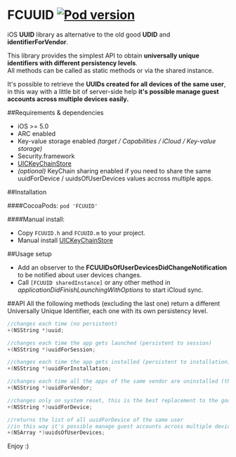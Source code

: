 FCUUID [![Pod version](https://badge.fury.io/co/FCUUID.svg)](http://badge.fury.io/co/FCUUID)
===================
iOS **UUID** library as alternative to the old good **UDID** and **identifierForVendor**.  

This library provides the simplest API to obtain **universally unique identifiers with different persistency levels**.  
All methods can be called as static methods or via the shared instance.  

It's possible to retrieve the **UUIDs created for all devices of the same user**, in this way with a little bit of server-side help **it's possible manage guest accounts across multiple devices easily.**

##Requirements & dependencies
- iOS >= 5.0
- ARC enabled
- Key-value storage enabled *(target / Capabilities / iCloud / Key-value storage)*
- Security.framework
- [UICKeyChainStore](https://github.com/kishikawakatsumi/UICKeyChainStore)
- *(optional)* KeyChain sharing enabled if you need to share the same uuidForDevice / uuidsOfUserDevices values accross multiple apps.

##Installation

####CocoaPods:
`pod 'FCUUID'`

####Manual install:
- Copy `FCUUID.h` and `FCUUID.m` to your project.
- Manual install [UICKeyChainStore](https://github.com/kishikawakatsumi/UICKeyChainStore)

##Usage setup
- Add an observer to the **FCUUIDsOfUserDevicesDidChangeNotification** to be notified about user devices changes.
- Call `[FCUUID sharedInstance]` or any other method in *applicationDidFinishLaunchingWithOptions* to start iCloud sync.

##API
All the following methods (excluding the last one) return a different Universally Unique Identifier, each one with its own persistency level.

```objective-c
//changes each time (no persistent)
+(NSString *)uuid;

//changes each time the app gets launched (persistent to session)
+(NSString *)uuidForSession;

//changes each time the app gets installed (persistent to installation)
+(NSString *)uuidForInstallation;

//changes each time all the apps of the same vendor are uninstalled (this works exactly as identifierForVendor)
+(NSString *)uuidForVendor;

//changes only on system reset, this is the best replacement to the good old udid (persistent to device)
+(NSString *)uuidForDevice;

//returns the list of all uuidForDevice of the same user
//in this way it's possible manage guest accounts across multiple devices easily.
+(NSArray *)uuidsOfUserDevices;
```

Enjoy :)